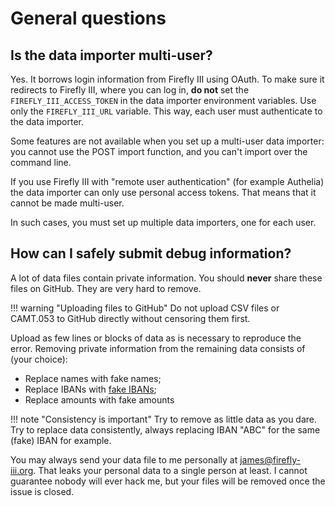 # General questions

## Is the data importer multi-user?

Yes. It borrows login information from Firefly III using OAuth. To make sure it redirects to Firefly III, where you can log in, **do not** set the `FIREFLY_III_ACCESS_TOKEN` in the data importer environment variables. Use only the `FIREFLY_III_URL` variable. This way, each user must authenticate to the data importer.

Some features are not available when you set up a multi-user data importer: you cannot use the POST import function, and you can't import over the command line.

If you use Firefly III with "remote user authentication" (for example Authelia) the data importer can only use personal access tokens. That means that it cannot be made multi-user.

In such cases, you must set up multiple data importers, one for each user.


## How can I safely submit debug information?

A lot of data files contain private information. You should **never** share these files on GitHub. They are very hard to remove. 

!!! warning "Uploading files to GitHub"
    Do not upload CSV files or CAMT.053 to GitHub directly without censoring them first.

Upload as few lines or blocks of data as is necessary to reproduce the error. Removing private information from the remaining data consists of (your choice):

- Replace names with fake names;
- Replace IBANs with [fake IBANs](https://fakeiban.org/);
- Replace amounts with fake amounts

!!! note "Consistency is important"
    Try to remove as little data as you dare. Try to replace data consistently, always replacing IBAN "ABC" for the same (fake) IBAN for example.

 You may always send your data file to me personally at [james@firefly-iii.org](mailto:james@firefly-iii.org). That leaks your personal data to a single person at least. I cannot guarantee nobody will ever hack me, but your files will be removed once the issue is closed.
